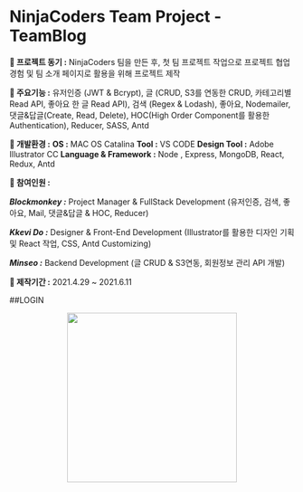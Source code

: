 # NinjaCoders Team Project - TeamBlog

**📌 **프로젝트 동기 :**** NinjaCoders 팀을 만든 후, 첫 팀 프로젝트 작업으로 프로젝트 협업 경험 및 팀 소개 페이지로 활용을 위해 프로젝트 제작

**📌 **주요기능 :**** 유저인증 (JWT & Bcrypt), 글 (CRUD, S3를 연동한 CRUD, 카테고리별 Read API, 좋아요 한 글 Read API), 검색 (Regex & Lodash), 좋아요, Nodemailer, 댓글&답글(Create, Read, Delete), HOC(High Order Component를 활용한 Authentication), Reducer, SASS, Antd

**📌 **개발환경 :**** 
**OS :** MAC OS Catalina
**Tool :** VS CODE
**Design Tool :** Adobe Illustrator CC
**Language & Framework :** Node , Express, MongoDB, React, Redux, Antd

**📌 **참여인원 :****

***Blockmonkey :*** 
Project Manager & FullStack Development (유저인증, 검색, 좋아요, Mail, 댓글&답글 & HOC, Reducer)

***Kkevi Do :***
Designer & Front-End Development (Illustrator를 활용한 디자인 기획 및 React 작업, CSS, Antd Customizing)

***Minseo :***
Backend Development (글 CRUD & S3연동, 회원정보 관리 API 개발)

**📌 제작기간 :** 2021.4.29 ~ 2021.6.11



##LOGIN
<center><img src="https://user-images.githubusercontent.com/66409384/124611103-17cd3e00-deac-11eb-8c44-8346aedde489.gif" width="300" height="300"></center>
